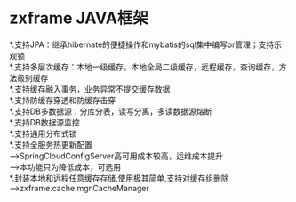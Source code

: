 # zxframe JAVA框架
*.支持JPA：继承hibernate的便捷操作和mybatis的sql集中编写or管理；支持乐观锁<br/>
*.支持多层次缓存：本地一级缓存，本地全局二级缓存，远程缓存，查询缓存，方法级别缓存<br/>
*.支持缓存融入事务，业务异常不提交缓存数据<br/>
*.支持防缓存穿透和防缓存击穿<br/>
*.支持DB多数据源：分库分表，读写分离，多读数据源熔断<br/>
*.支持DB数据源监控<br/>
*.支持通用分布式锁<br/>
*.支持全服务热更新配置<br/>
-->SpringCloudConfigServer高可用成本较高，运维成本提升<br/>
-->本功能只为降低成本，可选用<br/>
*.封装本地和远程任意缓存存储,使用极其简单,支持对缓存组删除<br/>
-->zxframe.cache.mgr.CacheManager<br/>
